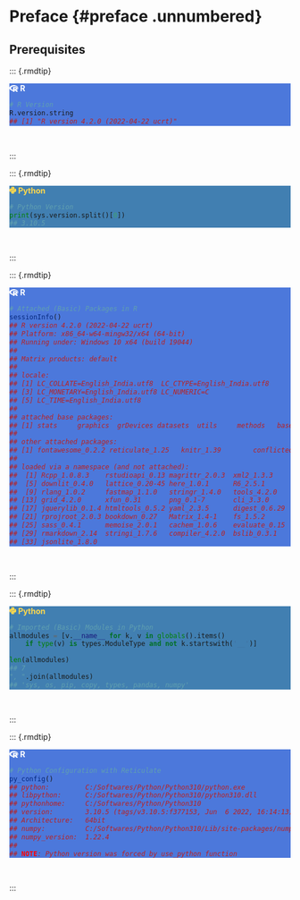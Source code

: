 # Preface {#preface .unnumbered}



## Prerequisites

::: {.rmdtip}

<div class=decocode><div style="background-color:#4C78DB"><span style="font-size:100%;color:#ffffff"><svg aria-hidden="true" role="img" viewBox="0 0 581 512" style="height:1em;width:1.13em;vertical-align:-0.125em;margin-left:auto;margin-right:auto;font-size:inherit;fill:#ffffff;overflow:visible;position:relative;"><path d="M581 226.6C581 119.1 450.9 32 290.5 32S0 119.1 0 226.6C0 322.4 103.3 402 239.4 418.1V480h99.1v-61.5c24.3-2.7 47.6-7.4 69.4-13.9L448 480h112l-67.4-113.7c54.5-35.4 88.4-84.9 88.4-139.7zm-466.8 14.5c0-73.5 98.9-133 220.8-133s211.9 40.7 211.9 133c0 50.1-26.5 85-70.3 106.4-2.4-1.6-4.7-2.9-6.4-3.7-10.2-5.2-27.8-10.5-27.8-10.5s86.6-6.4 86.6-92.7-90.6-87.9-90.6-87.9h-199V361c-74.1-21.5-125.2-67.1-125.2-119.9zm225.1 38.3v-55.6c57.8 0 87.8-6.8 87.8 27.3 0 36.5-38.2 28.3-87.8 28.3zm-.9 72.5H365c10.8 0 18.9 11.7 24 19.2-16.1 1.9-33 2.8-50.6 2.9v-22.1z"/></svg><b> R</b></span>

```r
# R Version
R.version.string
## [1] "R version 4.2.0 (2022-04-22 ucrt)"
```

</div><br></div>

:::

::: {.rmdtip}

<div class=decocode><div style="background-color:#417FB1"><span style="font-size:100%;color:#FFD94C"><svg aria-hidden="true" role="img" viewBox="0 0 448 512" style="height:1em;width:0.88em;vertical-align:-0.125em;margin-left:auto;margin-right:auto;font-size:inherit;fill:#FFD94C;overflow:visible;position:relative;"><path d="M439.8 200.5c-7.7-30.9-22.3-54.2-53.4-54.2h-40.1v47.4c0 36.8-31.2 67.8-66.8 67.8H172.7c-29.2 0-53.4 25-53.4 54.3v101.8c0 29 25.2 46 53.4 54.3 33.8 9.9 66.3 11.7 106.8 0 26.9-7.8 53.4-23.5 53.4-54.3v-40.7H226.2v-13.6h160.2c31.1 0 42.6-21.7 53.4-54.2 11.2-33.5 10.7-65.7 0-108.6zM286.2 404c11.1 0 20.1 9.1 20.1 20.3 0 11.3-9 20.4-20.1 20.4-11 0-20.1-9.2-20.1-20.4.1-11.3 9.1-20.3 20.1-20.3zM167.8 248.1h106.8c29.7 0 53.4-24.5 53.4-54.3V91.9c0-29-24.4-50.7-53.4-55.6-35.8-5.9-74.7-5.6-106.8.1-45.2 8-53.4 24.7-53.4 55.6v40.7h106.9v13.6h-147c-31.1 0-58.3 18.7-66.8 54.2-9.8 40.7-10.2 66.1 0 108.6 7.6 31.6 25.7 54.2 56.8 54.2H101v-48.8c0-35.3 30.5-66.4 66.8-66.4zm-6.7-142.6c-11.1 0-20.1-9.1-20.1-20.3.1-11.3 9-20.4 20.1-20.4 11 0 20.1 9.2 20.1 20.4s-9 20.3-20.1 20.3z"/></svg><b> Python</b></span>

```python
# Python Version
print(sys.version.split()[0])
## 3.10.5
```

</div><br></div>

:::

::: {.rmdtip}

<div class=decocode><div style="background-color:#4C78DB"><span style="font-size:100%;color:#ffffff"><svg aria-hidden="true" role="img" viewBox="0 0 581 512" style="height:1em;width:1.13em;vertical-align:-0.125em;margin-left:auto;margin-right:auto;font-size:inherit;fill:#ffffff;overflow:visible;position:relative;"><path d="M581 226.6C581 119.1 450.9 32 290.5 32S0 119.1 0 226.6C0 322.4 103.3 402 239.4 418.1V480h99.1v-61.5c24.3-2.7 47.6-7.4 69.4-13.9L448 480h112l-67.4-113.7c54.5-35.4 88.4-84.9 88.4-139.7zm-466.8 14.5c0-73.5 98.9-133 220.8-133s211.9 40.7 211.9 133c0 50.1-26.5 85-70.3 106.4-2.4-1.6-4.7-2.9-6.4-3.7-10.2-5.2-27.8-10.5-27.8-10.5s86.6-6.4 86.6-92.7-90.6-87.9-90.6-87.9h-199V361c-74.1-21.5-125.2-67.1-125.2-119.9zm225.1 38.3v-55.6c57.8 0 87.8-6.8 87.8 27.3 0 36.5-38.2 28.3-87.8 28.3zm-.9 72.5H365c10.8 0 18.9 11.7 24 19.2-16.1 1.9-33 2.8-50.6 2.9v-22.1z"/></svg><b> R</b></span>

```r
# Attached (Basic) Packages in R 
sessionInfo()
## R version 4.2.0 (2022-04-22 ucrt)
## Platform: x86_64-w64-mingw32/x64 (64-bit)
## Running under: Windows 10 x64 (build 19044)
## 
## Matrix products: default
## 
## locale:
## [1] LC_COLLATE=English_India.utf8  LC_CTYPE=English_India.utf8   
## [3] LC_MONETARY=English_India.utf8 LC_NUMERIC=C                  
## [5] LC_TIME=English_India.utf8    
## 
## attached base packages:
## [1] stats     graphics  grDevices datasets  utils     methods   base     
## 
## other attached packages:
## [1] fontawesome_0.2.2 reticulate_1.25   knitr_1.39        conflicted_1.1.0 
## 
## loaded via a namespace (and not attached):
##  [1] Rcpp_1.0.8.3    rstudioapi_0.13 magrittr_2.0.3  xml2_1.3.3     
##  [5] downlit_0.4.0   lattice_0.20-45 here_1.0.1      R6_2.5.1       
##  [9] rlang_1.0.2     fastmap_1.1.0   stringr_1.4.0   tools_4.2.0    
## [13] grid_4.2.0      xfun_0.31       png_0.1-7       cli_3.3.0      
## [17] jquerylib_0.1.4 htmltools_0.5.2 yaml_2.3.5      digest_0.6.29  
## [21] rprojroot_2.0.3 bookdown_0.27   Matrix_1.4-1    fs_1.5.2       
## [25] sass_0.4.1      memoise_2.0.1   cachem_1.0.6    evaluate_0.15  
## [29] rmarkdown_2.14  stringi_1.7.6   compiler_4.2.0  bslib_0.3.1    
## [33] jsonlite_1.8.0
```

</div><br></div>

:::

::: {.rmdtip}

<div class=decocode><div style="background-color:#417FB1"><span style="font-size:100%;color:#FFD94C"><svg aria-hidden="true" role="img" viewBox="0 0 448 512" style="height:1em;width:0.88em;vertical-align:-0.125em;margin-left:auto;margin-right:auto;font-size:inherit;fill:#FFD94C;overflow:visible;position:relative;"><path d="M439.8 200.5c-7.7-30.9-22.3-54.2-53.4-54.2h-40.1v47.4c0 36.8-31.2 67.8-66.8 67.8H172.7c-29.2 0-53.4 25-53.4 54.3v101.8c0 29 25.2 46 53.4 54.3 33.8 9.9 66.3 11.7 106.8 0 26.9-7.8 53.4-23.5 53.4-54.3v-40.7H226.2v-13.6h160.2c31.1 0 42.6-21.7 53.4-54.2 11.2-33.5 10.7-65.7 0-108.6zM286.2 404c11.1 0 20.1 9.1 20.1 20.3 0 11.3-9 20.4-20.1 20.4-11 0-20.1-9.2-20.1-20.4.1-11.3 9.1-20.3 20.1-20.3zM167.8 248.1h106.8c29.7 0 53.4-24.5 53.4-54.3V91.9c0-29-24.4-50.7-53.4-55.6-35.8-5.9-74.7-5.6-106.8.1-45.2 8-53.4 24.7-53.4 55.6v40.7h106.9v13.6h-147c-31.1 0-58.3 18.7-66.8 54.2-9.8 40.7-10.2 66.1 0 108.6 7.6 31.6 25.7 54.2 56.8 54.2H101v-48.8c0-35.3 30.5-66.4 66.8-66.4zm-6.7-142.6c-11.1 0-20.1-9.1-20.1-20.3.1-11.3 9-20.4 20.1-20.4 11 0 20.1 9.2 20.1 20.4s-9 20.3-20.1 20.3z"/></svg><b> Python</b></span>

```python
# Imported (Basic) Modules in Python 
allmodules = [v.__name__ for k, v in globals().items() 
    if type(v) is types.ModuleType and not k.startswith('__')]

len(allmodules)
## 7
", ".join(allmodules)
## 'sys, os, pip, copy, types, pandas, numpy'
```

</div><br></div>

:::

::: {.rmdtip}

<div class=decocode><div style="background-color:#4C78DB"><span style="font-size:100%;color:#ffffff"><svg aria-hidden="true" role="img" viewBox="0 0 581 512" style="height:1em;width:1.13em;vertical-align:-0.125em;margin-left:auto;margin-right:auto;font-size:inherit;fill:#ffffff;overflow:visible;position:relative;"><path d="M581 226.6C581 119.1 450.9 32 290.5 32S0 119.1 0 226.6C0 322.4 103.3 402 239.4 418.1V480h99.1v-61.5c24.3-2.7 47.6-7.4 69.4-13.9L448 480h112l-67.4-113.7c54.5-35.4 88.4-84.9 88.4-139.7zm-466.8 14.5c0-73.5 98.9-133 220.8-133s211.9 40.7 211.9 133c0 50.1-26.5 85-70.3 106.4-2.4-1.6-4.7-2.9-6.4-3.7-10.2-5.2-27.8-10.5-27.8-10.5s86.6-6.4 86.6-92.7-90.6-87.9-90.6-87.9h-199V361c-74.1-21.5-125.2-67.1-125.2-119.9zm225.1 38.3v-55.6c57.8 0 87.8-6.8 87.8 27.3 0 36.5-38.2 28.3-87.8 28.3zm-.9 72.5H365c10.8 0 18.9 11.7 24 19.2-16.1 1.9-33 2.8-50.6 2.9v-22.1z"/></svg><b> R</b></span>

```r
# Python Configuration with Reticulate
py_config()
## python:         C:/Softwares/Python/Python310/python.exe
## libpython:      C:/Softwares/Python/Python310/python310.dll
## pythonhome:     C:/Softwares/Python/Python310
## version:        3.10.5 (tags/v3.10.5:f377153, Jun  6 2022, 16:14:13) [MSC v.1929 64 bit (AMD64)]
## Architecture:   64bit
## numpy:          C:/Softwares/Python/Python310/Lib/site-packages/numpy
## numpy_version:  1.22.4
## 
## NOTE: Python version was forced by use_python function
```

</div><br></div>

:::
